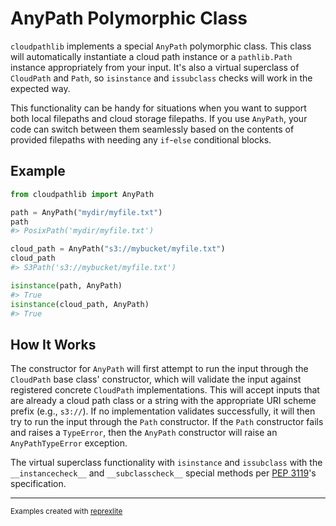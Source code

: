 # AnyPath Polymorphic Class

`cloudpathlib` implements a special `AnyPath` polymorphic class. This class will automatically instantiate a cloud path instance or a `pathlib.Path` instance appropriately from your input. It's also a virtual superclass of `CloudPath` and `Path`, so `isinstance` and `issubclass` checks will work in the expected way.

This functionality can be handy for situations when you want to support both local filepaths and cloud storage filepaths. If you use `AnyPath`, your code can switch between them seamlessly based on the contents of provided filepaths with needing any `if`-`else` conditional blocks.

## Example

```python
from cloudpathlib import AnyPath

path = AnyPath("mydir/myfile.txt")
path
#> PosixPath('mydir/myfile.txt')

cloud_path = AnyPath("s3://mybucket/myfile.txt")
cloud_path
#> S3Path('s3://mybucket/myfile.txt')

isinstance(path, AnyPath)
#> True
isinstance(cloud_path, AnyPath)
#> True
```

## How It Works

The constructor for `AnyPath` will first attempt to run the input through the `CloudPath` base class' constructor, which will validate the input against registered concrete `CloudPath` implementations. This will accept inputs that are already a cloud path class or a string with the appropriate URI scheme prefix (e.g., `s3://`). If no implementation validates successfully, it will then try to run the input through the `Path` constructor. If the `Path` constructor fails and raises a `TypeError`, then the `AnyPath` constructor will raise an `AnyPathTypeError` exception.

The virtual superclass functionality with `isinstance` and `issubclass` with the `__instancecheck__` and `__subclasscheck__` special methods per [PEP 3119](https://www.python.org/dev/peps/pep-3119/#overloading-isinstance-and-issubclass)'s specification.

---
<sup>Examples created with [reprexlite](https://github.com/jayqi/reprexlite)</sup>
